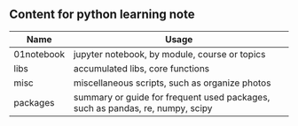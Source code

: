 ## Content for python learning note

| Name       | Usage                                             |
|------------|---------------------------------------------------|
| 01notebook | jupyter notebook, by module, course or topics     |
| libs       | accumulated libs, core functions                  |
| misc       | miscellaneous scripts, such as organize photos    |
| packages   | summary or guide for frequent used packages, such as pandas, re, numpy, scipy |